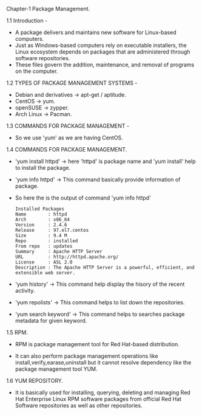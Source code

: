 Chapter-1 Package Management.

1.1 Introduction -

  - A package delivers and maintains new software for Linux-based computers. 
  - Just as Windows-based computers rely on executable installers, the Linux ecosystem depends on packages that are administered through software repositories. 
  - These files govern the addition, maintenance, and removal of programs on the computer.

1.2 TYPES OF PACKAGE MANAGEMENT SYSTEMS -

  -  Debian and derivatives ->   apt-get / aptitude.
  -  CentOS ->   yum.
  -  openSUSE ->   zypper.
  -  Arch Linux ->  Pacman. 

1.3 COMMANDS FOR PACKAGE MANAGEMENT -

  - So we use 'yum' as we are having CentOS.

 
1.4 COMMANDS FOR PACKAGE MANAGEMENT. 

  - 'yum install httpd' -> here 'httpd' is package name and 'yum install' help to install      the package.
 
  - 'yum info httpd' -> This command basically provide information of package.

  - So here the is the output of command 'yum info httpd' 

		Installed Packages
 		Name        : httpd
 		Arch        : x86_64
 		Version     : 2.4.6
 		Release     : 97.el7.centos
 		Size        : 9.4 M
 		Repo        : installed
 		From repo   : updates
 		Summary     : Apache HTTP Server
 		URL         : http://httpd.apache.org/
 		License     : ASL 2.0
 		Description : The Apache HTTP Server is a powerful, efficient, and extensible web server.

  - 'yum history' -> This command help display the hisory of the recent activity.

  - 'yum repolists' -> This command helps to list down the repositories.

  - 'yum search keyword' ->  This command helps to searches package metadata for given keyword.

1.5 RPM.

 - RPM is package management tool for Red Hat-based distribution.

 - It can also perform package management operations like install,verify,earase,uninstall    but it cannot resolve dependency like the package management tool YUM. 

1.6 YUM REPOSITORY.

 - It is basically used for installing, querying, deleting and managing Red Hat Enterprise Linux RPM software packages from official Red Hat Software repositories as well as other    repositories.



 